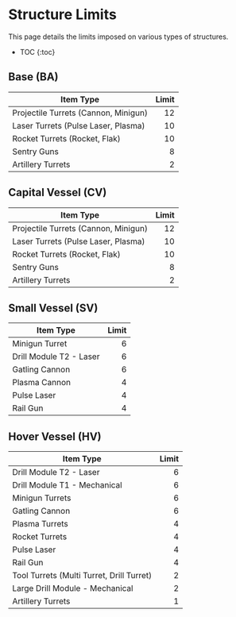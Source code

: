 # Structure Limits

This page details the limits imposed on various types of structures.

* TOC
{:toc}

## Base (BA)

| Item Type                            | Limit |
| ------------------------------------ |  ---: |
| Projectile Turrets (Cannon, Minigun) |    12 |
| Laser Turrets (Pulse Laser, Plasma)  |    10 |
| Rocket Turrets (Rocket, Flak)        |    10 |
| Sentry Guns                          |     8 |
| Artillery Turrets                    |     2 |

## Capital Vessel (CV)

| Item Type                            | Limit |
| ------------------------------------ |  ---: |
| Projectile Turrets (Cannon, Minigun) |    12 |
| Laser Turrets (Pulse Laser, Plasma)  |    10 |
| Rocket Turrets (Rocket, Flak)        |    10 |
| Sentry Guns                          |     8 |
| Artillery Turrets                    |     2 |

## Small Vessel (SV)

| Item Type                            | Limit |
| ------------------------------------ |  ---: |
| Minigun Turret                       |     6 |
| Drill Module T2 - Laser              |     6 |
| Gatling Cannon                       |     6 |
| Plasma Cannon                        |     4 |
| Pulse Laser                          |     4 |
| Rail Gun                             |     4 |

## Hover Vessel (HV)

| Item Type                                 | Limit |
| ------------------------------------      |  ---: |
| Drill Module T2 - Laser                   |     6 |
| Drill Module T1 - Mechanical              |     6 |
| Minigun Turrets                           |     6 |
| Gatling Cannon                            |     6 |
| Plasma Turrets                            |     4 |
| Rocket Turrets                            |     4 |
| Pulse Laser                               |     4 |
| Rail Gun                                  |     4 |
| Tool Turrets (Multi Turret, Drill Turret) |     2 |
| Large Drill Module - Mechanical           |     2 |
| Artillery Turrets                         |     1 |